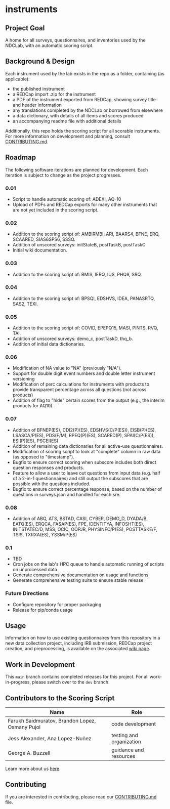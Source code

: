 # instruments

## Project Goal
A home for all surveys, questionnaires, and inventories used by the NDCLab, with an automatic scoring script.


## Background & Design
Each instrument used by the lab exists in the repo as a folder, containing (as applicable):
* the published instrument
* a REDCap import .zip for the instrument
* a PDF of the instrument exported from REDCap, showing survey title and header information
* any translations completed by the NDCLab or borrowed from elsewhere
* a data dictionary, with details of all items and scores produced
* an accompanying readme file with additional details

Additionally, this repo holds the scoring script for all scorable instruments. For more information on development and planning, consult [CONTRIBUTING.md](https://github.com/NDCLab/instruments/blob/main/CONTRIBUTING.md).


## Roadmap
The following software iterations are planned for development. Each iteration is subject to change as the project progresses.

### 0.01 

* Script to handle automatic scoring of: ADEXI, AQ-10
* Upload of PDFs and REDCap exports for many other instruments that are not yet included in the scoring script.

### 0.02

* Addition to the scoring script of: AMBIRMBI, ARI, BAARS4, BFNE, ERQ, SCAARED, SIAS6SPS6, SSSQ.
* Addition of unscored surveys: initStateB, postTaskB, postTaskC
* Initial wiki documentation.

### 0.03

* Addition to the scoring script of: BMIS, IERQ, IUS, PHQ8, SRQ.

### 0.04

* Addition to the scoring script of: BPSQI, EDSHVS, IDEA, PANASRTQ, SAS2, TEXI.

### 0.05

* Addition to the scoring script of: COVID, EPEPQ15, MASI, PINTS, RVQ, TAI.
* Addition of unscored surveys: demo_c, postTaskD, thq_b.
* Addition of initial data dictionaries.

### 0.06

* Modification of NA value to "NA" (previously "N/A").
* Support for double digit event numbers and double letter instrument versioning
* Modification of perc calculations for instruments with products to provide transparent percentage across all questions (not across products)
* Addition of flag to "hide" certain scores from the output (e.g., the interim products for AQ10).

### 0.07
* Addition of BFNEP(ES), CDI2(P)(ES), EDSHVS(C/P(ES)), EISB(P)(ES), LSASCA/P(ES), PDS(F/M), RPEQ(P)(ES), SCARED(P), SPAI(C/P(ES)), ESI(P)(ES), PSCEI(ES)
* Addition of remaining data dictionaries for all active-use questionnaires.
* Modification of scoring script to look at "complete" column in raw data (as opposed to "timestamp").
* Bugfix to ensure correct scoring when subscore includes both direct question responses and products.
* Feature to allow a user to leave out questions from input data (e.g. half of a 2-in-1 questionnaires) and still output the subscores that are possible with the questions included.
* Bugfix to ensure correct percentage response, based on the number of questions in surveys.json and handled for each sre.

### 0.08
* Addition of ABQ, ATS, BSTAD, CASI, CYBER, DEMO_D, DYADA/B, EATQ(ES), ERQCA, FASAP(ES), FPE, IDENTITYA, INFOSHT(ES), INITSTATEC/D, MSS, OCIC, OOPJR, PHYSINFO/P(ES), POSTTASKE/F, TSIS, TXRXA(ES), YSSM/P(ES)

### 0.1

* TBD
* Cron jobs on the lab's HPC queue to handle automatic running of scripts on unprocessed data
* Generate comprehensive documentation on usage and functions
* Generate comprehensive testing suite to ensure stable release

### Future Directions

* Configure repository for proper packaging
* Release for pip/conda usage


## Usage

Information on how to use existing questionnaires from this repository in a new data collection project, including IRB submission, REDCap project creation, and preprocessing, is available on the associated [wiki page](https://ndclab.github.io/wiki/docs/technical-docs/instruments.html).


## Work in Development
This `main` branch contains completed releases for this project. For all work-in-progress, please switch over to the `dev` branch.


## Contributors to the Scoring Script
| Name | Role |
| ---  | ---  |
| Farukh Saidmuratov, Brandon Lopez, Osmany Pujol | code development |
| Jess Alexander, Ana Lopez-Nuñez  | testing and organization |
| George A. Buzzell  | guidance and resources |

Learn more about us [here](https://www.ndclab.com/people).

## Contributing
If you are interested in contributing, please read our [CONTRIBUTING.md](CONTRIBUTING.md) file.

